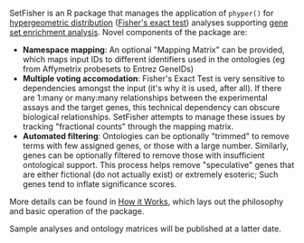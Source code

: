SetFisher is an R package that manages the application of `phyper()`
for [hypergeometric distribution][HD] ([Fisher's exact test][FET])
analyses supporting [gene set enrichment analysis][GSEA]. Novel
components of the package are:

* __Namespace mapping__: An optional "Mapping Matrix" can be provided,
  which maps input IDs to different identifiers used in the ontologies
  (eg from Affymetrix probesets to Entrez GeneIDs)
* __Multiple voting accomodation__: Fisher's Exact Test is very
  sensitive to dependencies amongst the input (it's why it is used,
  after all). If there are 1:many or many:many relationships between
  the experimental assays and the target genes, this technical
  dependency can obscure biological relationships. SetFisher attempts
  to manage these issues by tracking "fractional counts" through the
  mapping matrix.
* __Automated filtering__: Ontologies can be optionally "trimmed" to
  remove terms with few assigned genes, or those with a large
  number. Similarly, genes can be optionally filtered to remove those
  with insufficient ontological support. This process helps remove
  "speculative" genes that are either fictional (do not actually
  exist) or extremely esoteric; Such genes tend to inflate
  significance scores.

More details can be found in [How it Works][HiW], which lays out the
philosophy and basic operation of the package.

Sample analyses and ontology matrices will be published at a latter date.


[HD]: https://en.wikipedia.org/wiki/Hypergeometric_distribution
[FET]: https://en.wikipedia.org/wiki/Fisher%27s_exact_test
[GSEA]: https://en.wikipedia.org/wiki/Gene_set_enrichment_analysis
[HiW]: HowItWorks.md
